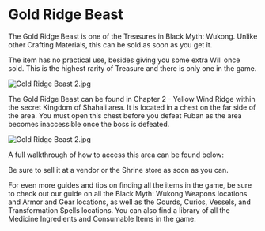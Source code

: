 # Gold Ridge Beast

The Gold Ridge Beast is one of the Treasures in Black Myth: Wukong. Unlike other Crafting Materials, this can be sold as soon as you get it. 

The item has no practical use, besides giving you some extra Will once sold. This is the highest rarity of Treasure and there is only one in the game. 

![Gold Ridge Beast 2.jpg](https://oyster.ignimgs.com/mediawiki/apis.ign.com/black-myth-wukong/8/8c/Gold_Ridge_Beast_2.jpg)

The Gold Ridge Beast can be found in Chapter 2 - Yellow Wind Ridge within the secret Kingdom of Shahali area. It is located in a chest on the far side of the area. You must open this chest before you defeat Fuban as the area becomes inaccessible once the boss is defeated. 

![Gold Ridge Beast 2.jpg](https://oyster.ignimgs.com/mediawiki/apis.ign.com/black-myth-wukong/8/8c/Gold_Ridge_Beast_2.jpg)

A full walkthrough of how to access this area can be found below: 

Be sure to sell it at a vendor or the Shrine store as soon as you can. 

For even more guides and tips on finding all the items in the game, be sure to check out our guide on all the Black Myth: Wukong Weapons locations and Armor and Gear locations, as well as the Gourds, Curios, Vessels, and Transformation Spells locations. You can also find a library of all the Medicine Ingredients and Consumable Items in the game.
